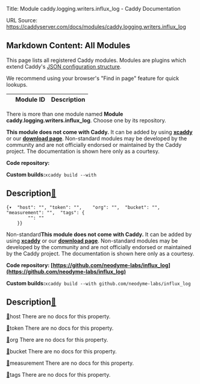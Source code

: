 Title: Module caddy.logging.writers.influx_log - Caddy Documentation

URL Source: https://caddyserver.com/docs/modules/caddy.logging.writers.influx_log

Markdown Content:
All Modules
-----------

This page lists all registered Caddy modules. Modules are plugins which extend Caddy's [JSON configuration structure](https://caddyserver.com/docs/json/).

We recommend using your browser's "Find in page" feature for quick lookups.

|  | Module ID | Description |
| --- | --- | --- |

There is more than one module named **Module caddy.logging.writers.influx_log**. Choose one by its repository.

**This module does not come with Caddy.** It can be added by using **[xcaddy](https://caddyserver.com/docs/build#xcaddy)** or our **[download page](https://caddyserver.com/download)**. Non-standard modules may be developed by the community and are not officially endorsed or maintained by the Caddy project. The documentation is shown here only as a courtesy.

**Code repository:**

**Custom builds:**`xcaddy build --with`

Description[🔗](https://caddyserver.com/docs/modules/caddy.logging.writers.influx_log#docs "Direct link")
---------------------------------------------------------------------------------------------------------

```
{▾	"host": "",	"token": "",	"org": "",	"bucket": "",	"measurement": "",	"tags": {
		"": ""
	}}
```

Non-standard**This module does not come with Caddy.** It can be added by using **[xcaddy](https://caddyserver.com/docs/build#xcaddy)** or our **[download page](https://caddyserver.com/download)**. Non-standard modules may be developed by the community and are not officially endorsed or maintained by the Caddy project. The documentation is shown here only as a courtesy.

**Code repository: [https://github.com/neodyme-labs/influx_log](https://github.com/neodyme-labs/influx_log)**

**Custom builds:**`xcaddy build --with github.com/neodyme-labs/influx_log`

Description[🔗](https://caddyserver.com/docs/modules/caddy.logging.writers.influx_log#docs "Direct link")
---------------------------------------------------------------------------------------------------------

[🔗](https://caddyserver.com/docs/modules/caddy.logging.writers.influx_log#host)host
There are no docs for this property.

[🔗](https://caddyserver.com/docs/modules/caddy.logging.writers.influx_log#token)token
There are no docs for this property.

[🔗](https://caddyserver.com/docs/modules/caddy.logging.writers.influx_log#org)org
There are no docs for this property.

[🔗](https://caddyserver.com/docs/modules/caddy.logging.writers.influx_log#bucket)bucket
There are no docs for this property.

[🔗](https://caddyserver.com/docs/modules/caddy.logging.writers.influx_log#measurement)measurement
There are no docs for this property.

[🔗](https://caddyserver.com/docs/modules/caddy.logging.writers.influx_log#tags)tags
There are no docs for this property.
